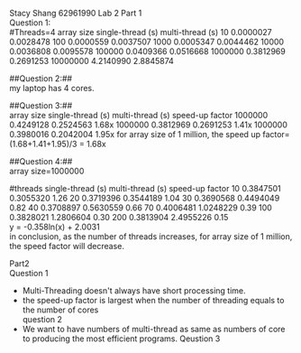 Stacy Shang 62961990
Lab 2 Part 1  
Question 1:    
 #Threads=4
 array size        single-thread (s)      multi-thread (s) 
 10                   0.0000027             0.0028478
 100                  0.0000559             0.0037507
 1000                 0.0005347             0.0044462
 10000                0.0036808             0.0095578
 100000               0.0409366             0.0516668
 1000000              0.3812969             0.2691253
 10000000             4.2140990             2.8845874
 
 ##Question 2:##  
 my laptop has 4 cores.  
 
 ##Question 3:##  
 array size        single-thread (s)      multi-thread (s)    speed-up factor
 1000000               0.4249128             0.2524563           1.68x
 1000000               0.3812969             0.2691253           1.41x
 1000000               0.3980016             0.2042004           1.95x
 for array size of 1 million, the speed up factor= (1.68+1.41+1.95)/3 = 1.68x
 
 ##Question 4:##  
 array size=1000000  
 
 #threads        single-thread (s)      multi-thread (s)    speed-up factor
 10                 0.3847501             0.3055320             1.26
 20                 0.3719396             0.3544189             1.04
 30                 0.3690568             0.4494049             0.82
 40                 0.3708897             0.5630559             0.66
 70                 0.4006481             1.0248229             0.39
 100                0.3828021             1.2806604             0.30
 200                0.3813904             2.4955226             0.15  
 y = -0.358ln(x) + 2.0031  
 in conclusion, as the number of threads increases, for array size of 1 million, the speed factor will decrease.  
 
 Part2   
 Question 1  
 - Multi-Threading doesn't always have short processing time.
 - the speed-up factor is largest when the number of threading equals to the number of cores  
   question 2  
 - We want to have numbers of multi-thread as same as numbers of core to producing the most efficient programs.
 Qeustion 3
 

